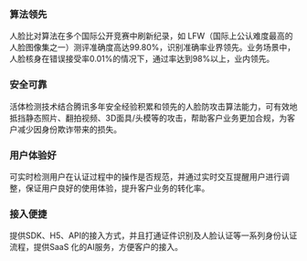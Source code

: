 ### 算法领先
人脸比对算法在多个国际公开竞赛中刷新纪录，如 LFW（国际上公认难度最高的人脸图像集之一）测评准确度高达99.80%，识别准确率业界领先。业务场景中，人脸核身在错误接受率0.01%的情况下，通过率达到98%以上，业内领先。
### 安全可靠
活体检测技术结合腾讯多年安全经验积累和领先的人脸防攻击算法能力，可有效地抵挡静态照片、翻拍视频、3D面具/头模等的攻击，帮助客户业务更加合规，为客户减少因身份欺诈带来的损失。

### 用户体验好
可实时检测用户在认证过程中的操作是否规范，并通过实时交互提醒用户进行调整，保证用户良好的使用体验，提升客户业务的转化率。

### 接入便捷
提供SDK、H5、API的接入方式，并且打通证件识别及人脸认证等一系列身份认证流程，提供SaaS 化的AI服务，方便客户的接入。

